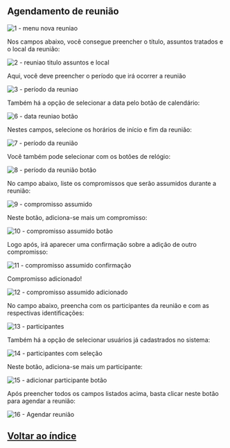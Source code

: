 
## Agendamento de reunião
![1 - menu nova reuniao](https://github.com/void-works-br/planejare-documentacao/assets/96205012/9b454c05-b752-4683-a7f7-ac3acaa501c9)

Nos campos abaixo, você consegue preencher o título, assuntos tratados e o local da reunião:

![2 - reuniao titulo assuntos e local](https://github.com/void-works-br/planejare-documentacao/assets/96205012/da93893b-22c3-45e5-a6a4-09ef25be0d2e)

Aqui, você deve preencher o período que irá ocorrer a reunião

![3 - período da reuniao](https://github.com/void-works-br/planejare-documentacao/assets/96205012/2a8dd6b3-b9a1-4a5a-b72c-b7b51653c95c)


Também há a opção de selecionar a data pelo botão de calendário:

![6 - data reuniao botão](https://github.com/void-works-br/planejare-documentacao/assets/96205012/5004bd66-0e86-49ae-88ef-a1cce487530a)


Nestes campos, selecione os horários de início e fim da reunião:

![7 - período da reunião](https://github.com/void-works-br/planejare-documentacao/assets/96205012/44da71e1-635a-4e1e-9ccc-76b877188f2e)

Você também pode selecionar com os botões de relógio:

![8 - período da reunião botão](https://github.com/void-works-br/planejare-documentacao/assets/96205012/cbdaa589-db26-401d-a200-f694c7b25356)


No campo abaixo, liste os compromissos que serão assumidos durante a reunião:

![9 - compromisso assumido](https://github.com/void-works-br/planejare-documentacao/assets/96205012/e4c7ac0b-8ded-4be8-afbf-f4b2f64bc78f)

Neste botão, adiciona-se mais um compromisso:

![10 - compromisso assumido botão](https://github.com/void-works-br/planejare-documentacao/assets/96205012/decbe86d-d966-4bf0-b39a-212f512ac55b)


Logo após, irá aparecer uma confirmação sobre a adição de outro compromisso:

![11 - compromisso assumido confirmação](https://github.com/void-works-br/planejare-documentacao/assets/96205012/7468b9df-6363-41da-b0e0-77b55d2a0df7)


Compromisso adicionado!

![12 - compromisso assumido adicionado](https://github.com/void-works-br/planejare-documentacao/assets/96205012/a7b46336-4bb4-48cb-8e34-0a347ce88d5d)


No campo abaixo, preencha com os participantes da reunião e com as respectivas identificações:

![13 - participantes](https://github.com/void-works-br/planejare-documentacao/assets/96205012/2f7e580c-8d23-4419-a413-1cd46451cc4d)

Também há a opção de selecionar usuários já cadastrados no sistema:

![14 - participantes com seleção](https://github.com/void-works-br/planejare-documentacao/assets/96205012/f6cc007b-66c0-42ba-976b-c18b41b53264)

Neste botão, adiciona-se mais um participante:

![15 - adicionar participante botão](https://github.com/void-works-br/planejare-documentacao/assets/96205012/2c3f17a6-6133-4be5-a821-c8fcb437d6d1)

Após preencher todos os campos listados acima, basta clicar neste botão para agendar a reunião:

![16 - Agendar reunião](https://github.com/void-works-br/planejare-documentacao/assets/96205012/cb09d60f-d819-4095-8a24-c5f1eeaa378f)


## [Voltar ao índice](https://github.com/void-works-br/planejare-documentacao/blob/main/doc-index.md)



